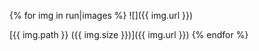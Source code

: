 {% for img in run|images %}
![]({{ img.url }})

[{{ img.path }} ({{ img.size }})]({{ img.url }})
{% endfor %}
